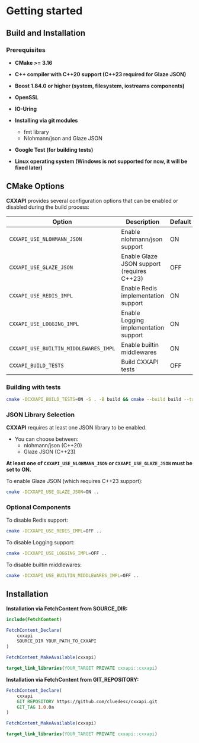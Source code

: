 # Getting started

## Build and Installation

### Prerequisites

- **CMake >= 3.16**

- **C++ compiler with C++20 support (C++23 required for Glaze JSON)**

- **Boost 1.84.0 or higher (system, filesystem, iostreams components)**

- **OpenSSL**

- **IO-Uring**

- **Installing via git modules**
    - fmt library
    - Nlohmann/json and Glaze JSON

- **Google Test (for building tests)**

- **Linux operating system (Windows is not supported for now, it will be fixed later)**

## CMake Options

**CXXAPI** provides several configuration options that can be enabled or disabled during the build process:

| Option | Description | Default |
|--------|-------------|---------|
| `CXXAPI_USE_NLOHMANN_JSON` | Enable nlohmann/json support | ON |
| `CXXAPI_USE_GLAZE_JSON` | Enable Glaze JSON support (requires C++23) | OFF |
| `CXXAPI_USE_REDIS_IMPL` | Enable Redis implementation support | ON |
| `CXXAPI_USE_LOGGING_IMPL` | Enable Logging implementation support | ON |
| `CXXAPI_USE_BUILTIN_MIDDLEWARES_IMPL` | Enable builtin middlewares | ON |
| `CXXAPI_BUILD_TESTS` | Build CXXAPI tests | OFF |

### Building with tests

```bash
cmake -DCXXAPI_BUILD_TESTS=ON -S . -B build && cmake --build build --target all
```

### JSON Library Selection

**CXXAPI** requires at least one JSON library to be enabled. 

- You can choose between:
    - nlohmann/json (C++20)
    - Glaze JSON (C++23)

**At least one of `CXXAPI_USE_NLOHMANN_JSON` or `CXXAPI_USE_GLAZE_JSON` must be set to ON.**

To enable Glaze JSON (which requires C++23 support):
```bash
cmake -DCXXAPI_USE_GLAZE_JSON=ON ..
```

### Optional Components

To disable Redis support:
```bash
cmake -DCXXAPI_USE_REDIS_IMPL=OFF ..
```

To disable Logging support:
```bash
cmake -DCXXAPI_USE_LOGGING_IMPL=OFF ..
```

To disable builtin middlewares:
```bash
cmake -DCXXAPI_USE_BUILTIN_MIDDLEWARES_IMPL=OFF ..
```

## Installation

**Installation via FetchContent from SOURCE_DIR:**

```cmake
include(FetchContent)

FetchContent_Declare(
    cxxapi
    SOURCE_DIR YOUR_PATH_TO_CXXAPI
)

FetchContent_MakeAvailable(cxxapi)

target_link_libraries(YOUR_TARGET PRIVATE cxxapi::cxxapi)
```

**Installation via FetchContent from GIT_REPOSITORY:**

```cmake
FetchContent_Declare(
    cxxapi
    GIT_REPOSITORY https://github.com/cluedesc/cxxapi.git
    GIT_TAG 1.0.0a
)

FetchContent_MakeAvailable(cxxapi)

target_link_libraries(YOUR_TARGET PRIVATE cxxapi::cxxapi)
```